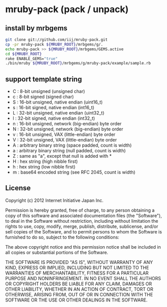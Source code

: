mruby-pack (pack / unpack)
=========

## install by mrbgems
```bash
git clone git://github.com/iij/mruby-pack.git
cp -pr mruby-pack ${MRUBY_ROOT}/mrbgems/g/.
echo mruby-pack >> ${MRUBY_ROOT}/mrbgems/GEMS.active
cd ${MRUBY_ROOT}
rake ENABLE_GEMS="true"
./bin/mruby ${MRUBY_ROOT}/mrbgems/g/mruby-pack/example/sample.rb
```

## support template string
 - C : 8-bit unsigned (unsigned char)
 - c : 8-bit signed (signed char)
 - S : 16-bit unsigned, native endian (uint16_t)
 - s : 16-bit signed, native endian (int16_t)
 - L : 32-bit unsigned, native endian (uint32_t)
 - l : 32-bit signed, native endian (int32_t)
 - n : 16-bit unsigned, network (big-endian) byte order
 - N : 32-bit unsigned, network (big-endian) byte order
 - v : 16-bit unsigned, VAX (little-endian) byte order
 - V : 32-bit unsigned, VAX (little-endian) byte order
 - A : arbitrary binary string (space padded, count is width)
 - a : arbitrary binary string (null padded, count is width)
 - Z : same as "a", except that null is added with *
 - H : hex string (high nibble first)
 - h : hex string (low nibble first)
 - m : base64 encoded string (see RFC 2045, count is width)


## License

Copyright (c) 2012 Internet Initiative Japan Inc.

Permission is hereby granted, free of charge, to any person obtaining a 
copy of this software and associated documentation files (the "Software"), 
to deal in the Software without restriction, including without limitation 
the rights to use, copy, modify, merge, publish, distribute, sublicense, 
and/or sell copies of the Software, and to permit persons to whom the 
Software is furnished to do so, subject to the following conditions:

The above copyright notice and this permission notice shall be included in 
all copies or substantial portions of the Software.

THE SOFTWARE IS PROVIDED "AS IS", WITHOUT WARRANTY OF ANY KIND, EXPRESS OR 
IMPLIED, INCLUDING BUT NOT LIMITED TO THE WARRANTIES OF MERCHANTABILITY, 
FITNESS FOR A PARTICULAR PURPOSE AND NONINFRINGEMENT. IN NO EVENT SHALL THE 
AUTHORS OR COPYRIGHT HOLDERS BE LIABLE FOR ANY CLAIM, DAMAGES OR OTHER 
LIABILITY, WHETHER IN AN ACTION OF CONTRACT, TORT OR OTHERWISE, ARISING 
FROM, OUT OF OR IN CONNECTION WITH THE SOFTWARE OR THE USE OR OTHER 
DEALINGS IN THE SOFTWARE.

